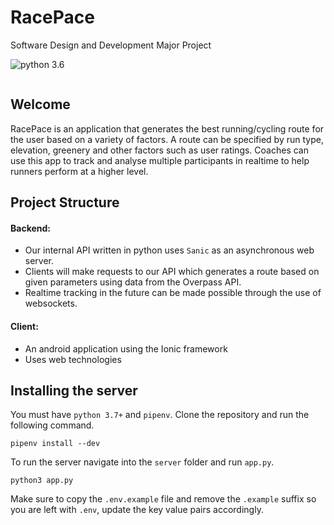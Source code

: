 # RacePace

Software Design and Development Major Project

<img src="https://img.shields.io/badge/python-3.7-brightgreen.svg?style=for-the-badge" alt="python 3.6"/>

<a href="https://discord.gg/CpwayNM"><img src="https://discordapp.com/api/guilds/426251391988662276/widget.png?style=banner2" alt="" /></a>

## Welcome
RacePace is an application that generates the best running/cycling route for the user based on a variety of factors. A route can be specified by run type, elevation, greenery and other factors such as user ratings. Coaches can use this app to track and analyse multiple participants in realtime to help runners perform at a higher level.

## Project Structure 

#### Backend:
* Our internal API written in python uses `Sanic` as an asynchronous web server.
* Clients will make requests to our API which generates a route based on given parameters using data from the Overpass API.
* Realtime tracking in the future can be made possible through the use of websockets.

#### Client:
* An android application using the Ionic framework
* Uses web technologies

## Installing the server

You must have `python 3.7+` and `pipenv`. Clone the repository and run the following command.

```
pipenv install --dev
```

To run the server navigate into the `server` folder and run `app.py`.

```
python3 app.py
```

Make sure to copy the `.env.example` file and remove the `.example` suffix so you are left with `.env`, update the key value pairs accordingly. 
